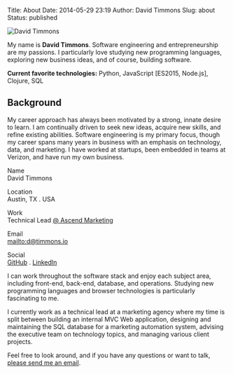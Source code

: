 Title: About
Date: 2014-05-29 23:19
Author: David Timmons
Slug: about
Status: published

![David Timmons][1]

My name is **David Timmons**. Software engineering and entrepreneurship
are my passions. I particularly love studying new programming languages,
exploring new business ideas, and of course, building software.

**Current favorite technologies:**
Python, JavaScript \[ES2015, Node.js\], Clojure, SQL

## Background

My career approach has always been motivated by a strong, innate desire
to learn. I am continually driven to seek new ideas, acquire new skills,
and refine existing abilities. Software engineering is my primary focus,
though my career spans many years in business with an emphasis on
technology, data, and marketing. I have worked at startups, been
embedded in teams at Verizon, and have run my own business.

<span class="about-bio">
  Name<br />
  David Timmons

  Location<br />
  Austin, TX . USA

  Work<br />
  Technical Lead [@ Ascend Marketing][2]

  Email<br />
  <mailto:d@timmons.io>

  Social<br />
  [GitHub][] . [LinkedIn][]
</span>

I can work throughout the software stack and enjoy each subject area,
including front-end, back-end, database, and operations. Studying new
programming languages and browser technologies is particularly
fascinating to me.

I currently work as a technical lead at a marketing agency where my time
is split between building an internal MVC Web application, designing and
maintaining the SQL database for a marketing automation system, advising
the executive team on technology topics, and managing various client
projects.

Feel free to look around, and if you have any questions or want to talk,
[please send me an email][3].


[1]: {filename}/images/2014/05/david-timmons.jpg
  "That's me, David Timmons."

[2]: http://www.ascend.marketing/#welcome
  "Click here to visit the Ascend Marketing website."

[3]: mailto:d@timmons.io
  "Click here to email me."

[GitHub]: https://github.com/davidtimmons
  "Click here to visit my GitHub profile."

[LinkedIn]: https://www.linkedin.com/in/davidtimmons
  "Click here to visit my LinkedIn profile."
